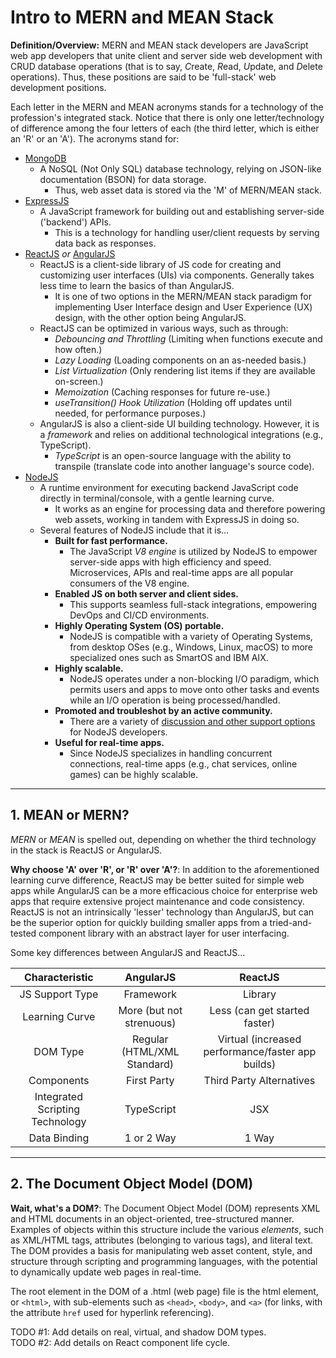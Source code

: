 # Intro to MERN and MEAN Stack

**Definition/Overview:** MERN and MEAN stack developers are JavaScript web app developers that unite client and server side web development with CRUD database operations (that is to say, *C*reate, *R*ead, *U*pdate, and *D*elete operations). Thus, these positions are said to be 'full-stack' web development positions.
  
Each letter in the MERN and MEAN acronyms stands for a technology of the profession's integrated stack. Notice that there is only one letter/technology of difference among the four letters of each (the third letter, which is either an 'R' or an 'A'). The acronyms stand for:

* [MongoDB](https://www.mongodb.com/)
  - A NoSQL (Not Only SQL) database technology, relying on JSON-like documentation (BSON) for data storage.
    + Thus, web asset data is stored via the 'M' of MERN/MEAN stack.  
* [ExpressJS](https://expressjs.com/)
  - A JavaScript framework for building out and establishing server-side ('backend') APIs.
    + This is a technology for handling user/client requests by serving data back as responses.
* [ReactJS](https://react.dev/) *or* [AngularJS](https://angularjs.org/)
  - ReactJS is a client-side library of JS code for creating and customizing user interfaces (UIs) via components. Generally takes less time to learn the basics of than AngularJS.
    + It is one of two options in the MERN/MEAN stack paradigm for implementing User Interface design and User Experience (UX) design, with the other option being AngularJS.
  - ReactJS can be optimized in various ways, such as through:
    + *Debouncing and Throttling* (Limiting when functions execute and how often.)
    + *Lazy Loading* (Loading components on an as-needed basis.)
    + *List Virtualization* (Only rendering list items if they are available on-screen.)
    + *Memoization* (Caching responses for future re-use.)
    + *useTransition() Hook Utilization* (Holding off updates until needed, for performance purposes.)
  - AngularJS is also a client-side UI building technology. However, it is a *framework* and relies on additional technological integrations (e.g., TypeScript).
    + *TypeScript* is an open-source language with the ability to transpile (translate code into another language's source code).
* [NodeJS](https://nodejs.org/en)
  - A runtime environment for executing backend JavaScript code directly in terminal/console, with a gentle learning curve.
    + It works as an engine for processing data and therefore powering web assets, working in tandem with ExpressJS in doing so.
  - Several features of NodeJS include that it is...
    + **Built for fast performance.**
      - The JavaScript *V8 engine* is utilized by NodeJS to empower server-side apps with high efficiency and speed. Microservices, APIs and real-time apps are all popular consumers of the V8 engine.
    + **Enabled JS on both server and client sides.**
      - This supports seamless full-stack integrations, empowering DevOps and CI/CD environments. 
    + **Highly Operating System (OS) portable.**
      - NodeJS is compatible with a variety of Operating Systems, from desktop OSes (e.g., Windows, Linux, macOS) to more specialized ones such as SmartOS and IBM AIX.
    + **Highly scalable.**
      - NodeJS operates under a non-blocking I/O paradigm, which permits users and apps to move onto other tasks and events while an I/O operation is being processed/handled.
    + **Promoted and troubleshot by an active community.**
      - There are a variety of [discussion and other support options](https://nodejs.org/en/about/get-involved) for NodeJS developers. 
    + **Useful for real-time apps.**
      - Since NodeJS specializes in handling concurrent connections, real-time apps (e.g., chat services, online games) can be highly scalable.

<hr />  
  
## 1. MEAN or MERN?
  
*MERN* or *MEAN* is spelled out, depending on whether the third technology in the stack is ReactJS or AngularJS. 

**Why choose 'A' over 'R', or 'R' over 'A'?**: In addition to the aforementioned learning curve difference, ReactJS may be better suited for simple web apps while AngularJS can be a more efficacious choice for enterprise web apps that require extensive project maintenance and code consistency. ReactJS is not an intrinsically 'lesser' technology than AngularJS, but can be the superior option for quickly building smaller apps from a tried-and-tested component library with an abstract layer for user interfacing.

Some key differences between AngularJS and ReactJS...  
  
| Characteristic | AngularJS | ReactJS |
| :----: | :----: | :----: |
| JS Support Type | Framework | Library  |
| Learning Curve | More (but not strenuous) | Less (can get started faster) |
| DOM Type | Regular (HTML/XML Standard) | Virtual (increased performance/faster app builds) |
| Components | First Party | Third Party Alternatives |
| Integrated Scripting Technology | TypeScript | JSX |
| Data Binding | 1 or 2 Way | 1 Way |  
  
<hr />  
  
## 2. The Document Object Model (DOM)
  
**Wait, what's a DOM?**: The Document Object Model (DOM) represents XML and HTML documents in an object-oriented, tree-structured manner. Examples of objects within this structure include the various *elements*, such as XML/HTML tags, attributes (belonging to various tags), and literal text. The DOM provides a basis for manipulating web asset content, style, and structure through scripting and programming languages, with the potential to dynamically update web pages in real-time.

The root element in the DOM of a .html (web page) file is the html element, or `<html>`, with sub-elements such as `<head>`, `<body>`, and `<a>` (for links, with the attribute `href` used for hyperlink referencing).
  
TODO #1: Add details on real, virtual, and shadow DOM types.  
TODO #2: Add details on React component life cycle.
